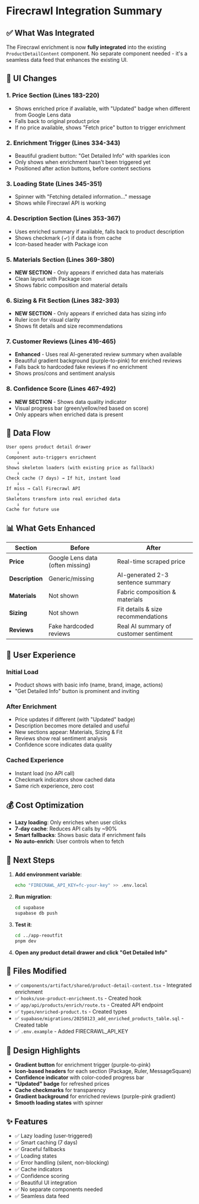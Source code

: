 # Firecrawl Integration Summary

## ✅ What Was Integrated

The Firecrawl enrichment is now **fully integrated** into the existing `ProductDetailContent` component. No separate component needed - it's a seamless data feed that enhances the existing UI.

## 🎨 UI Changes

### 1. **Price Section** (Lines 183-220)
- Shows enriched price if available, with "Updated" badge when different from Google Lens data
- Falls back to original product price
- If no price available, shows "Fetch price" button to trigger enrichment

### 2. **Enrichment Trigger** (Lines 334-343)
- Beautiful gradient button: "Get Detailed Info" with sparkles icon
- Only shows when enrichment hasn't been triggered yet
- Positioned after action buttons, before content sections

### 3. **Loading State** (Lines 345-351)
- Spinner with "Fetching detailed information..." message
- Shows while Firecrawl API is working

### 4. **Description Section** (Lines 353-367)
- Uses enriched summary if available, falls back to product description
- Shows checkmark (✓) if data is from cache
- Icon-based header with Package icon

### 5. **Materials Section** (Lines 369-380)
- **NEW SECTION** - Only appears if enriched data has materials
- Clean layout with Package icon
- Shows fabric composition and material details

### 6. **Sizing & Fit Section** (Lines 382-393)
- **NEW SECTION** - Only appears if enriched data has sizing info
- Ruler icon for visual clarity
- Shows fit details and size recommendations

### 7. **Customer Reviews** (Lines 416-465)
- **Enhanced** - Uses real AI-generated review summary when available
- Beautiful gradient background (purple-to-pink) for enriched reviews
- Falls back to hardcoded fake reviews if no enrichment
- Shows pros/cons and sentiment analysis

### 8. **Confidence Score** (Lines 467-492)
- **NEW SECTION** - Shows data quality indicator
- Visual progress bar (green/yellow/red based on score)
- Only appears when enriched data is present

## 🔄 Data Flow

```
User opens product detail drawer
    ↓
Component auto-triggers enrichment
    ↓
Shows skeleton loaders (with existing price as fallback)
    ↓
Check cache (7 days) → If hit, instant load
    ↓
If miss → Call Firecrawl API
    ↓
Skeletons transform into real enriched data
    ↓
Cache for future use
```

## 📊 What Gets Enhanced

| Section | Before | After |
|---------|--------|-------|
| **Price** | Google Lens data (often missing) | Real-time scraped price |
| **Description** | Generic/missing | AI-generated 2-3 sentence summary |
| **Materials** | Not shown | Fabric composition & materials |
| **Sizing** | Not shown | Fit details & size recommendations |
| **Reviews** | Fake hardcoded reviews | Real AI summary of customer sentiment |

## 🎯 User Experience

### Initial Load
- Product shows with basic info (name, brand, image, actions)
- "Get Detailed Info" button is prominent and inviting

### After Enrichment
- Price updates if different (with "Updated" badge)
- Description becomes more detailed and useful
- New sections appear: Materials, Sizing & Fit
- Reviews show real sentiment analysis
- Confidence score indicates data quality

### Cached Experience
- Instant load (no API call)
- Checkmark indicators show cached data
- Same rich experience, zero cost

## 💰 Cost Optimization

- **Lazy loading**: Only enriches when user clicks
- **7-day cache**: Reduces API calls by ~90%
- **Smart fallbacks**: Shows basic data if enrichment fails
- **No auto-enrich**: User controls when to fetch

## 🚀 Next Steps

1. **Add environment variable**:
   ```bash
   echo "FIRECRAWL_API_KEY=fc-your-key" >> .env.local
   ```

2. **Run migration**:
   ```bash
   cd supabase
   supabase db push
   ```

3. **Test it**:
   ```bash
   cd ../app-reoutfit
   pnpm dev
   ```

4. **Open any product detail drawer and click "Get Detailed Info"**

## 📝 Files Modified

- ✅ `components/artifact/shared/product-detail-content.tsx` - Integrated enrichment
- ✅ `hooks/use-product-enrichment.ts` - Created hook
- ✅ `app/api/products/enrich/route.ts` - Created API endpoint
- ✅ `types/enriched-product.ts` - Created types
- ✅ `supabase/migrations/20250123_add_enriched_products_table.sql` - Created table
- ✅ `.env.example` - Added FIRECRAWL_API_KEY

## 🎨 Design Highlights

- **Gradient button** for enrichment trigger (purple-to-pink)
- **Icon-based headers** for each section (Package, Ruler, MessageSquare)
- **Confidence indicator** with color-coded progress bar
- **"Updated" badge** for refreshed prices
- **Cache checkmarks** for transparency
- **Gradient background** for enriched reviews (purple-pink gradient)
- **Smooth loading states** with spinner

## ✨ Features

- ✅ Lazy loading (user-triggered)
- ✅ Smart caching (7 days)
- ✅ Graceful fallbacks
- ✅ Loading states
- ✅ Error handling (silent, non-blocking)
- ✅ Cache indicators
- ✅ Confidence scoring
- ✅ Beautiful UI integration
- ✅ No separate components needed
- ✅ Seamless data feed
